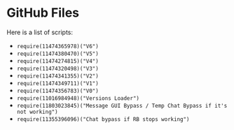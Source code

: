 <body>
    <h1>GitHub Files</h1>
    <p>Here is a list of scripts:</p>  
    <ul>
        <li><code>require(11474365978)("V6")</code></li>
        <li><code>require(11474380470)("V5")</code></li>
        <li><code>require(11474274815)("V4")</code></li>
        <li><code>require(11474320498)("V3")</code></li>
        <li><code>require(11474341355)("V2")</code></li>
        <li><code>require(11474349711)("V1")</code></li>
        <li><code>require(11474356783)("V0")</code></li>
        <li><code>require(11016984948)("Versions Loader")</code></li>
        <li><code>require(11803023845)("Message GUI Bypass / Temp Chat Bypass if it's not working")</code></li>
        <li><code>require(11355396096)("Chat bypass if RB stops working")</code></li>
    </ul>
</body>
</html>
